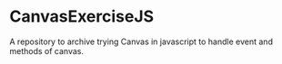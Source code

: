 # CanvasExerciseJS
A repository to archive trying Canvas in javascript to handle event and methods of canvas.
